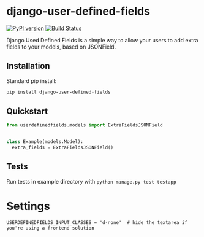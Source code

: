 # django-user-defined-fields

[![PyPI version](https://badge.fury.io/py/django-user-defined-fields.svg)](https://badge.fury.io/py/django-user-defined-fields)
[![Build Status](https://travis-ci.org/uptick/django-user-defined-fields.svg?branch=master)](https://travis-ci.org/uptick/django-user-defined-fields)

Django Used Defined Fields is a simple way to allow your users to add extra fields to your models, based on JSONField.


## Installation

Standard pip install:

```bash
pip install django-user-defined-fields
```


## Quickstart

```python
from userdefinedfields.models import ExtraFieldsJSONField


class Example(models.Model):
  extra_fields = ExtraFieldsJSONField()

```

## Tests
Run tests in example directory with `python manage.py test testapp`


# Settings
```
USERDEFINEDFIELDS_INPUT_CLASSES = 'd-none'  # hide the textarea if you're using a frontend solution
```
